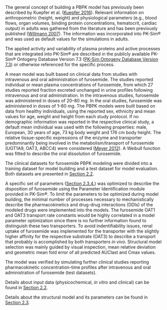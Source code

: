 The general concept of building a PBPK model has previously been described by Kuepfer et al. ([Kuepfer 2016](#5-references)). Relevant information on anthropometric (height, weight) and physiological parameters (e.g., blood flows, organ volumes, binding protein concentrations, hematocrit, cardiac output) in adults was gathered from the literature and has been previously published ([Willmann 2007](#5-references)). The information was incorporated into PK-Sim® and was used as default values for the simulations in adults.

The applied activity and variability of plasma proteins and active processes that are integrated into PK-Sim® are described in the publicly available PK-Sim® Ontogeny Database Version 7.3 ([PK-Sim Ontogeny Database Version 7.3](#5-references)) or otherwise referenced for the specific process.

A mean model was built based on clinical data from studies with intravenous and oral administration of furosemide. The studies reported individual or mean plasma concentrations of furosemide, from which 27 studies reported fraction excreted unchanged in urine profiles following intravenous and oral administration. In the intravenous studies, furosemide was administered in doses of 20–80 mg. In the oral studies, furosemide was administered in doses of 1–80 mg. The PBPK models were built based on data from healthy individuals, using the reported sex, ethnicity and mean values for age, weight and height from each study protocol. If no demographic information was reported in the respective clinical study, a default mean individual was used with the following properties: male, European, 30 years of age, 73 kg body weight and 176 cm body height. The relative tissue-specific expressions of the enzyme and transporter predominantly being involved in the metabolism/transport of furosemide (UGT1A9, OAT3, ABCC4) were considered ([Meyer 2012](#5-references)). A Weibull function was fitted to describe the oral dissolution of furosemide.  

The clinical datasets for furosemide PBPK modeling were divided into a training dataset for model building and a test dataset for model evaluation. Both datasets are presented in [Section 2.2](#22-data-used).

A specific set of parameters ([Section 2.3.4.](#model-parameters-and-assumptions-absorption-identification)) was optimized to describe the disposition of furosemide using the Parameter Identification module provided in PK-Sim®. To limit the parameters to be optimized during model building, the minimal number of processes necessary to mechanistically describe the pharmacokinetics and drug-drug interactions (DDIs) of the modeled drugs were implemented into the models. The furosemide OAT1 and OAT3 transport rate constants would be highly correlated in a model parameter optimization since there is no further information found to distinguish these two transporters. To avoid indentifiability issues, renal uptake of furosemide was implemented for the transporter with the slightly higher affinity for the respective substrate (OAT3) to describe a transport that probably is accomplished by both transporters *in vivo*. Structural model selection was mainly guided by visual inspection, mean relative deviation and geometric mean fold error of all predicted AUClast and Cmax values.

The model was verified by simulating further clinical studies reporting pharmacokinetic concentration-time profiles after intravenous and oral administration of furosemide (test datasets).

Details about input data (physicochemical, *in vitro* and clinical) can be found in [Section 2.2](#22-data-used).

Details about the structural model and its parameters can be found in [Section 2.3](#23-model-parameters-and-assumptions).




